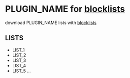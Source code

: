 # PLUGIN_NAME for [blocklists](https://github.com/Dpbm/blocklists)

download PLUGIN_NAME lists with [blocklists](https://github.com/Dpbm/blocklists)

## LISTS

* LIST_1
* LIST_2
* LIST_3
* LIST_4
* LIST_5
...

